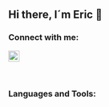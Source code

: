 ## Hi there, I´m Eric 👋
### Connect with me:

[<img align="center" alt="marcioeric" width="22px" src="https://cdn.jsdelivr.net/npm/simple-icons@v3/icons/linkedin.svg" />][linkedin]

<br/>

### Languages and Tools:

[linkedin]: https://www.linkedin.com/in/marcio-e-b73a02118

<!--
**marcioeric/marcioeric** is a ✨ _special_ ✨ repository because its `README.md` (this file) appears on your GitHub profile.

Here are some ideas to get you started:

- 🔭 I’m currently working on ...
- 🌱 I’m currently learning ...
- 👯 I’m looking to collaborate on ...
- 🤔 I’m looking for help with ...
- 💬 Ask me about ...
- 📫 How to reach me: ...
- 😄 Pronouns: ...
- ⚡ Fun fact: ...
-->
